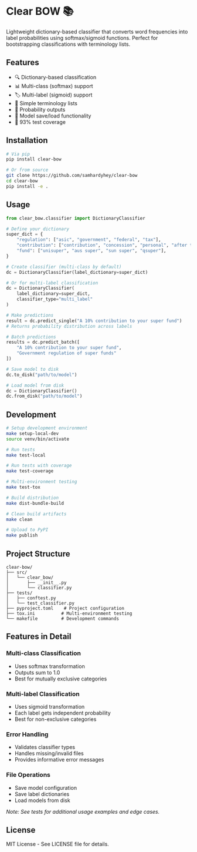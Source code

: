 # Clear BOW 📚

Lightweight dictionary-based classifier that converts word frequencies into label probabilities using softmax/sigmoid functions. Perfect for bootstrapping classifications with terminology lists.

## Features
- 🔍 Dictionary-based classification
- 📊 Multi-class (softmax) support
- 🏷️ Multi-label (sigmoid) support
- 📝 Simple terminology lists
- 🔢 Probability outputs
- 💾 Model save/load functionality
- 🎯 93% test coverage

## Installation
```bash
# Via pip
pip install clear-bow

# Or from source
git clone https://github.com/samhardyhey/clear-bow
cd clear-bow
pip install -e .
```

## Usage
```python
from clear_bow.classifier import DictionaryClassifier

# Define your dictionary
super_dict = {
    "regulation": ["asic", "government", "federal", "tax"],
    "contribution": ["contribution", "concession", "personal", "after tax"],
    "fund": ["unisuper", "aus super", "sun super", "qsuper"],
}

# Create classifier (multi-class by default)
dc = DictionaryClassifier(label_dictionary=super_dict)

# Or for multi-label classification
dc = DictionaryClassifier(
    label_dictionary=super_dict,
    classifier_type="multi_label"
)

# Make predictions
result = dc.predict_single("A 10% contribution to your super fund")
# Returns probability distribution across labels

# Batch predictions
results = dc.predict_batch([
    "A 10% contribution to your super fund",
    "Government regulation of super funds"
])

# Save model to disk
dc.to_disk("path/to/model")

# Load model from disk
dc = DictionaryClassifier()
dc.from_disk("path/to/model")
```

## Development
```bash
# Setup development environment
make setup-local-dev
source venv/bin/activate

# Run tests
make test-local

# Run tests with coverage
make test-coverage

# Multi-environment testing
make test-tox

# Build distribution
make dist-bundle-build

# Clean build artifacts
make clean

# Upload to PyPI
make publish
```

## Project Structure
```
clear-bow/
├── src/
│   └── clear_bow/
│       ├── __init__.py
│       └── classifier.py
├── tests/
│   ├── conftest.py
│   └── test_classifier.py
├── pyproject.toml    # Project configuration
├── tox.ini          # Multi-environment testing
└── makefile         # Development commands
```

## Features in Detail

### Multi-class Classification
- Uses softmax transformation
- Outputs sum to 1.0
- Best for mutually exclusive categories

### Multi-label Classification
- Uses sigmoid transformation
- Each label gets independent probability
- Best for non-exclusive categories

### Error Handling
- Validates classifier types
- Handles missing/invalid files
- Provides informative error messages

### File Operations
- Save model configuration
- Save label dictionaries
- Load models from disk

*Note: See tests for additional usage examples and edge cases.*

## License
MIT License - See LICENSE file for details.